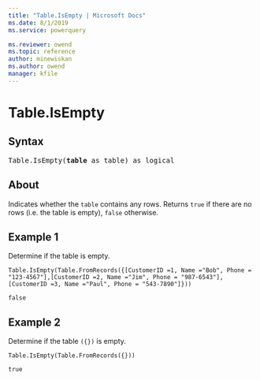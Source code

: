```yaml
---
title: "Table.IsEmpty | Microsoft Docs"
ms.date: 8/1/2019
ms.service: powerquery

ms.reviewer: owend
ms.topic: reference
author: minewiskan
ms.author: owend
manager: kfile
---
```

# Table.IsEmpty

## Syntax

<pre>
Table.IsEmpty(<b>table</b> as table) as logical 
</pre>
  
## About  
Indicates whether the `table` contains any rows. Returns `true` if there are no rows (i.e. the table is empty), `false` otherwise.

## Example 1
Determine if the table is empty.

```powerquery-m
Table.IsEmpty(Table.FromRecords({[CustomerID =1, Name ="Bob", Phone = "123-4567"],[CustomerID =2, Name ="Jim", Phone = "987-6543"],[CustomerID =3, Name ="Paul", Phone = "543-7890"]}))
```

`false`

## Example 2
Determine if the table `({})` is empty.

```powerquery-m
Table.IsEmpty(Table.FromRecords({}))
```

`true`
